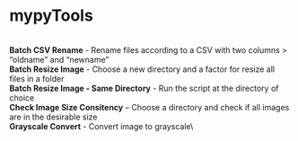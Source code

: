 # mypyTools
\
**Batch CSV Rename** - Rename files according to a CSV with two columns > “oldname” and “newname”\
**Batch Resize Image** -  Choose a new directory and a factor for resize all files in a folder\
**Batch Resize Image - Same Directory** -  Run the script at the directory of choice\
**Check Image Size Consitency** – Choose a directory and check if all images are in the desirable size\
**Grayscale Convert** - Convert image to grayscale\
